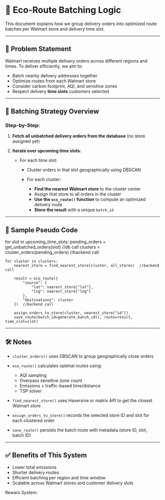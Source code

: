 # 🧠 Eco-Route Batching Logic

This document explains how we group delivery orders into optimized route batches per Walmart store and delivery time slot.

---

## 🚚 Problem Statement

Walmart receives multiple delivery orders across different regions and times. To deliver efficiently, we aim to:

* Batch nearby delivery addresses together
* Optimize routes from each Walmart store
* Consider carbon footprint, AQI, and sensitive zones
* Respect delivery **time slots** customers selected

---

## 🧩 Batching Strategy Overview

### Step-by-Step:

1. **Fetch all unbatched delivery orders from the database** (no store assigned yet)
2. **Iterate over upcoming time slots**:

   * For each time slot:

     * Cluster orders in that slot geographically using DBSCAN
     * For each cluster:

       * **Find the nearest Walmart store** to the cluster center
       * Assign that store to all orders in the cluster
       * **Use the `eco_route()` function** to compute an optimized delivery route
       * **Store the result** with a unique `batch_id`

---

## 🧾 Sample Pseudo Code

for slot in upcoming_time_slots:
    pending_orders = get_unbatched_orders(slot) //db call
    clusters = cluster_orders(pending_orders)  //backend call

    for cluster in clusters:
        nearest_store = find_nearest_store(cluster, all_stores)  //backend call

        result = eco_route({
            "source": {
                "lat": nearest_store["lat"],
                "lng": nearest_store["lng"]
            },
            "destinations": cluster
        })  //backend call

        assign_orders_to_store(cluster, nearest_store["id"])
        save_route(batch_id=generate_batch_id(), route=result, time_slot=slot)

---

## 🛠 Notes

* `cluster_orders()` uses DBSCAN to group geographically close orders
* `eco_route()` calculates optimal routes using:

  * AQI sampling
  * Overpass sensitive zone count
  * Emissions + traffic-based time/distance
  * TSP solver
* `find_nearest_store()` uses Haversine or matrix API to get the closest Walmart store
* `assign_orders_to_store()` records the selected store ID and slot for each clustered order
* `save_route()` persists the batch route with metadata (store ID, slot, batch ID)

---

## ✅ Benefits of This System

* Lower total emissions
* Shorter delivery routes
* Efficient batching per region and time window
* Scalable across Walmart stores and customer delivery slots

Rewars System:
